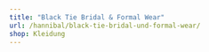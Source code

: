 ```yaml
---
title: "Black Tie Bridal & Formal Wear"
url: /hannibal/black-tie-bridal-und-formal-wear/
shop: Kleidung
---
```

